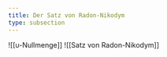 ```yaml
---
title: Der Satz von Radon-Nikodym
type: subsection
---
```


![[υ-Nullmenge]]
![[Satz von Radon-Nikodym]]